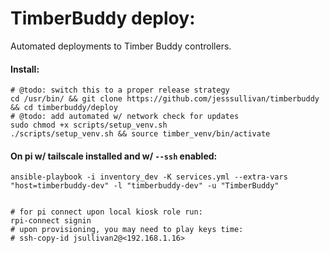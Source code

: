 # TimberBuddy deploy:

Automated deployments to Timber Buddy controllers.

#### Install:

```shell
# @todo: switch this to a proper release strategy
cd /usr/bin/ && git clone https://github.com/jesssullivan/timberbuddy && cd timberbuddy/deploy
# @todo: add automated w/ network check for updates
sudo chmod +x scripts/setup_venv.sh
./scripts/setup_venv.sh && source timber_venv/bin/activate
```

#### On pi w/ tailscale installed and w/ `--ssh` enabled:

```shell
ansible-playbook -i inventory_dev -K services.yml --extra-vars "host=timberbuddy-dev" -l "timberbuddy-dev" -u "TimberBuddy"
```


```shell

# for pi connect upon local kiosk role run:
rpi-connect signin
# upon provisioning, you may need to play keys time:
# ssh-copy-id jsullivan2@<192.168.1.16> 
```

